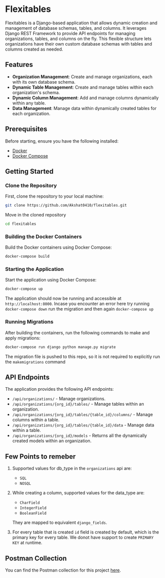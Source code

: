 # Flexitables

Flexitables is a Django-based application that allows dynamic creation and management of database schemas, tables, and columns. It leverages Django REST Framework to provide API endpoints for managing organizations, tables, and columns on the fly. This flexible structure lets organizations have their own custom database schemas with tables and columns created as needed.

## Features

- **Organization Management**: Create and manage organizations, each with its own database schema.
- **Dynamic Table Management**: Create and manage tables within each organization's schema.
- **Dynamic Column Management**: Add and manage columns dynamically within any table.
- **Data Management**: Manage data within dynamically created tables for each organization.

## Prerequisites

Before starting, ensure you have the following installed:

- [Docker](https://www.docker.com/)
- [Docker Compose](https://docs.docker.com/compose/)

## Getting Started

### Clone the Repository

First, clone the repository to your local machine:

```bash
git clone https://github.com/Akshat0410/flexitables.git
```

Move in the cloned repository

```bash
cd flexitables
```

### Building the Docker Containers

Build the Docker containers using Docker Compose:

```bash
docker-compose build
```

### Starting the Application

Start the application using Docker Compose:

```bash
docker-compose up
```
The application should now be running and accessible at `http://localhost:8000`.
Incase you encounter an error here try running `docker-compose down` run the migration and then again `docker-compose up`

### Running Migrations

After building the containers, run the following commands to make and apply migrations:

```bash
docker-compose run django python manage.py migrate
```
The migration file is pushed to this repo, so it is not required to explicitly run the `makemigrations` command

## API Endpoints

The application provides the following API endpoints:

- `/api/organizations/` - Manage organizations.
- `/api/organizations/{org_id}/tables/` - Manage tables within an organization.
- `/api/organizations/{org_id}/tables/{table_id}/columns/` - Manage columns within a table.
- `/api/organizations/{org_id}/tables/{table_id}/data` - Manage data within a table.
- `/api/organizations/{org_id}/models` - Returns all the dynamically created models within an organization.

## Few Points to remeber
1. Supported values for db_type in the `organizations` api are:
    - `SQL`
    - `NOSQL`

2. While creating a column, supported values for the data_type are:
    - `CharField`
    - `IntegerField`
    - `BooleanField`

    They are mapped to equivalent `django_fields`.

3. For every table that is created `id` field is created by default, which is the primary key for every table. We donot have support to create `PRIMARY KEY` at runtime.

## Postman Collection

You can find the Postman collection for this project [here](https://drive.google.com/file/d/1D_BgVc7GN4Ic1_O659te5mjpoixd6ALK/view?usp=drive_link).

